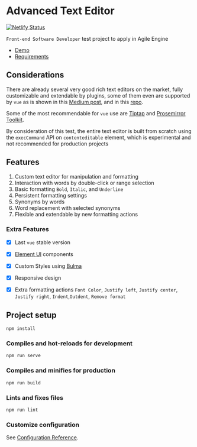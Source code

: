 # Advanced Text Editor

[![Netlify Status](https://api.netlify.com/api/v1/badges/af9bf802-302a-443a-81a3-9feaffa8299d/deploy-status)](https://app.netlify.com/sites/vue-text-editor/deploys)

`Front-end Software Developer` test project to apply in Agile Engine

- [Demo](https://vue-text-editor.netlify.app/)
- [Requirements](https://agileengine.bitbucket.io/fePTOwPmNoGsIUyg/)


## Considerations

There are already several very good rich text editors on the market, fully customizable and extendable by plugins, some of them even are supported by `vue` as is shown in this [Medium post](https://medium.com/mounoydev/vue-component-rich-text-editor-wysiwyg-59b57052d5b3), and in this [repo](https://github.com/dok/awesome-text-editing).

Some of the most recommendable for `vue` use are [Tiptap](https://tiptap.scrumpy.io/) and [Prosemirror Toolkit](https://prosemirror.net/).

By consideration of this test, the entire text editor is built from scratch using the `execCommand` API on `contenteditable` element, which is experimental and not recommended for production projects

## Features

1. Custom text editor for manipulation and formatting
1. Interaction with words by double-click or range selection
1. Basic formatting `Bold`, `Italic`, and `Underline`
1. Persistent formatting settings
1. Synonyms by words
1. Word replacement with selected synonyms
1. Flexible and extendable by new formatting actions

### Extra Features 

- [x] Last `vue` stable version
- [x] [Element UI](https://element.eleme.io) components
- [x] Custom Styles using [Bulma](https://bulma.io/)
- [x] Responsive design
- [x] Extra formatting actions `Font Color`, `Justify left`, `Justify center`, `Justify right`, `Indent`,`Outdent`, `Remove format`


## Project setup
```
npm install
```

### Compiles and hot-reloads for development
```
npm run serve
```

### Compiles and minifies for production
```
npm run build
```

### Lints and fixes files
```
npm run lint
```

### Customize configuration
See [Configuration Reference](https://cli.vuejs.org/config/).
